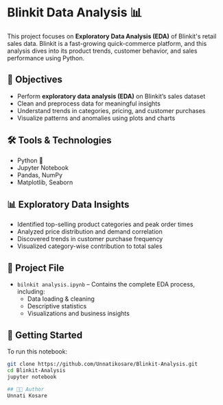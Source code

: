 # Blinkit Data Analysis 📊

This project focuses on **Exploratory Data Analysis (EDA)** of Blinkit's retail sales data. Blinkit is a fast-growing quick-commerce platform, and this analysis dives into its product trends, customer behavior, and sales performance using Python.

## 📌 Objectives

- Perform **exploratory data analysis (EDA)** on Blinkit’s sales dataset
- Clean and preprocess data for meaningful insights
- Understand trends in categories, pricing, and customer purchases
- Visualize patterns and anomalies using plots and charts

## 🛠 Tools & Technologies

- Python 🐍
- Jupyter Notebook
- Pandas, NumPy
- Matplotlib, Seaborn

## 📊 Exploratory Data Insights

- Identified top-selling product categories and peak order times
- Analyzed price distribution and demand correlation
- Discovered trends in customer purchase frequency
- Visualized category-wise contribution to total sales

## 📂 Project File

- `bilnkit analysis.ipynb` – Contains the complete EDA process, including:
  - Data loading & cleaning
  - Descriptive statistics
  - Visualizations and business insights

## 🚀 Getting Started

To run this notebook:

```bash
git clone https://github.com/Unnatikosare/Blinkit-Analysis.git
cd Blinkit-Analysis
jupyter notebook

## 👩‍💻 Author
Unnati Kosare
